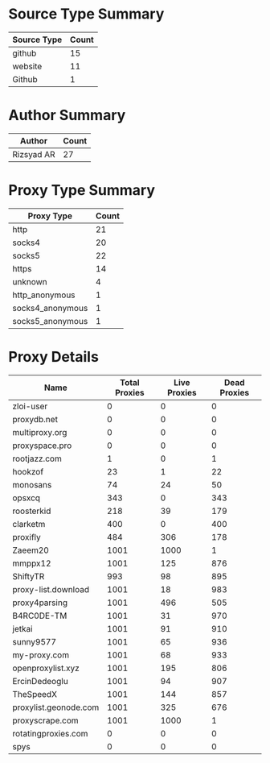 # Source Type Summary

| Source Type | Count |
|-------------|-------|
| github | 15 |
| website | 11 |
| Github | 1 |


# Author Summary

| Author | Count |
|--------|-------|
| Rizsyad AR | 27 |


# Proxy Type Summary

| Proxy Type | Count |
|------------|-------|
| http | 21 |
| socks4 | 20 |
| socks5 | 22 |
| https | 14 |
| unknown | 4 |
| http_anonymous | 1 |
| socks4_anonymous | 1 |
| socks5_anonymous | 1 |


# Proxy Details

| Name | Total Proxies | Live Proxies | Dead Proxies |
|------|---------------|--------------|---------------|
| zloi-user | 0 | 0 | 0 |
| proxydb.net | 0 | 0 | 0 |
| multiproxy.org | 0 | 0 | 0 |
| proxyspace.pro | 0 | 0 | 0 |
| rootjazz.com | 1 | 0 | 1 |
| hookzof | 23 | 1 | 22 |
| monosans | 74 | 24 | 50 |
| opsxcq | 343 | 0 | 343 |
| roosterkid | 218 | 39 | 179 |
| clarketm | 400 | 0 | 400 |
| proxifly | 484 | 306 | 178 |
| Zaeem20 | 1001 | 1000 | 1 |
| mmppx12 | 1001 | 125 | 876 |
| ShiftyTR | 993 | 98 | 895 |
| proxy-list.download | 1001 | 18 | 983 |
| proxy4parsing | 1001 | 496 | 505 |
| B4RC0DE-TM | 1001 | 31 | 970 |
| jetkai | 1001 | 91 | 910 |
| sunny9577 | 1001 | 65 | 936 |
| my-proxy.com | 1001 | 68 | 933 |
| openproxylist.xyz | 1001 | 195 | 806 |
| ErcinDedeoglu | 1001 | 94 | 907 |
| TheSpeedX | 1001 | 144 | 857 |
| proxylist.geonode.com | 1001 | 325 | 676 |
| proxyscrape.com | 1001 | 1000 | 1 |
| rotatingproxies.com | 0 | 0 | 0 |
| spys | 0 | 0 | 0 |
